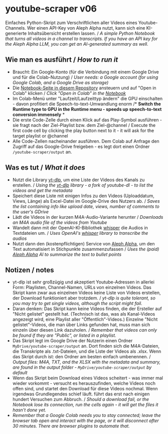 # youtube-scraper v06

Einfaches Python-Skript zum Verschriftlichen aller Videos eines Youtube-Channels. Wer einen API-Key von Aleph Alpha nutzt, kann sich eine KI-generierte Inhaltsübersicht erstellen lassen. / *A simple Python Notebook that turns all videos in a channel to transcripts. If you have an API key for the Aleph Alpha LLM, you can get an AI-generated summary as well.*

## Wie man es ausführt / *How to run it*

- Braucht: Ein Google-Konto (für die Verbindung mit einem Google Drive und für die Colab-Nutzung) / *User needs: a Google account (for using Google Colab, and a Google Drive as storage)*
- Die [Notebook-Seite in diesem Repository](https://github.com/JanEggers-hr/youtube-scraper/blob/main/youtube_scraper.ipynb) ansteuern und auf "Open in Colab" klicken / *Click "Open in Colab" in the [Notebook](https://github.com/JanEggers-hr/youtube-scraper/blob/main/youtube_scraper.ipynb)*
- Im Colab-Menü unter "Laufzeit/Laufzeittyp ändern" die GPU einschalten - davon profitiert die Speech-to-text-Umwandlung enorm /* **Switch the Runtime type to GPU in the Runtime menu - speeds up speech-to-text conversion immensely** *
- Die erste Code-Zelle durch einen Klick auf das Play-Symbol ausführen - sie fragt nach der Ziel-Playlist bzw. dem Ziel-@channel / Execute the first code cell by clicking the play button next to it - it will ask for the target playlist or @channel
- Alle Code-Zellen nacheinander ausführen. Dem Colab auf Anfrage den Zugriff auf das Google-Drive freigeben - es legt dort einen Ordner ```/youtube-scraper/output``` an. 

## Was es tut / *What it does*
- Nutzt die Library [yt-dlp](https://github.com/yt-dlp/yt-dlp), um eine Liste der Videos des Kanals zu erstellen. / *Using the [yt-dlp](https://github.com/yt-dlp/yt-dlp) library - a fork of youtube-dl - to list the videos and get the metadata*
- Speichert diese Liste mit einigen Infos zu den Videos (Uploaddatum, Views, Länge) als Excel-Datei im Google-Drive des Nutzers ab. / *Saves the list containing info like upload date, views, number of comments to the user's GDrive*
- Lädt die Videos in der kurzen M4A-Audio-Variante herunter / *Downloads an M4A audio file of the videos from Youtube*
- Wandelt dann mit der OpenAI-KI-Bibliothek [whisper](https://github.com/openai/whisper) die Audios in Textdateien um. / *Uses OpenAI's [whisper](https://github.com/openai/whisper) library to transcribe the audios*
- Nutzt dann den (kostenpflichtigen) Service von [Aleph Alpha](https://www.aleph-alpha.com/luminous), um den Text automatisiert in Stichpunkte zusammenzufassen / *Uses the (paid) [Aleph Alpha](https://www.aleph-alpha.com/luminous) AI to summarize the text to bullet points*

## Notizen / notes

- yt-dlp ist sehr großzügig und akzeptiert Youtube-Adressen in allerlei Form: Playlisten, Channel-Namen, URLs von einzelnen Videos. Das Skript kann zwar aus einzelnen Videos keine Liste von Videos erstellen, der Download funktioniert aber trotzdem. / *yt-dlp is quite tolerant, so you may try to get single videos, although the script might fail.*
- Daran denken: Das Skript kann keine Videos finden, die der Ersteller auf "Nicht gelistet" gestellt hat. (Technisch ist das, was als Kanal-Videos angezeigt wird, eine Playlist aller "Öffentlich"-Videos.) Einzelne "Nicht gelistet"-Videos, die man über Links gefunden hat, muss man sich einzeln über diesen Link dazuholen. / *Remember that videos can only be found if they are "Public", or listed in a playlist.*
- Das Skript legt im Google Drive der Nutzerin einen Ordner ```MyDrive/youtube-scraper/output``` an. Dort finden sich die M4A-Dateien, die Transkripte als .txt-Dateien, und die Liste der Videos als .xlsx. Wenn das Skript durch ist: den Ordner am besten einfach umbenennen. / *Output files: M4A, TXT, and the XLSX with the metadata and summary, are found in the output folder - ```MyDrive/youtube-scraper/output``` by default*
- Wenn das Skript beim Download eines Videos scheitert - was immer mal wieder vorkommt - versucht es herauszufinden, welche Videos noch offen sind, und startet den Download für diese Videos nochmal. Wenn irgendwas Grundlegendes schief läuft. führt das erst nach einigen hundert Versuchen zum Abbruch. / *Should a download fail, or the Notebook lose its connection, run the cells again - it will get the files it hasn't done yet.*
- *Remember that a Google Colab needs you to stay connected; leave the browser tab open and interact with the page, or it will disconnect after 30 minutes. There are browser plugins to automate that.*
